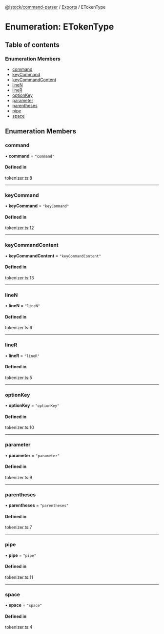 [@istock/command-parser](../README.md) / [Exports](../modules.md) / ETokenType

# Enumeration: ETokenType

## Table of contents

### Enumeration Members

- [command](ETokenType.md#command)
- [keyCommand](ETokenType.md#keycommand)
- [keyCommandContent](ETokenType.md#keycommandcontent)
- [lineN](ETokenType.md#linen)
- [lineR](ETokenType.md#liner)
- [optionKey](ETokenType.md#optionkey)
- [parameter](ETokenType.md#parameter)
- [parentheses](ETokenType.md#parentheses)
- [pipe](ETokenType.md#pipe)
- [space](ETokenType.md#space)

## Enumeration Members

### command

• **command** = `"command"`

#### Defined in

tokenizer.ts:8

---

### keyCommand

• **keyCommand** = `"keyCommand"`

#### Defined in

tokenizer.ts:12

---

### keyCommandContent

• **keyCommandContent** = `"keyCommandContent"`

#### Defined in

tokenizer.ts:13

---

### lineN

• **lineN** = `"lineN"`

#### Defined in

tokenizer.ts:6

---

### lineR

• **lineR** = `"lineR"`

#### Defined in

tokenizer.ts:5

---

### optionKey

• **optionKey** = `"optionKey"`

#### Defined in

tokenizer.ts:10

---

### parameter

• **parameter** = `"parameter"`

#### Defined in

tokenizer.ts:9

---

### parentheses

• **parentheses** = `"parentheses"`

#### Defined in

tokenizer.ts:7

---

### pipe

• **pipe** = `"pipe"`

#### Defined in

tokenizer.ts:11

---

### space

• **space** = `"space"`

#### Defined in

tokenizer.ts:4
